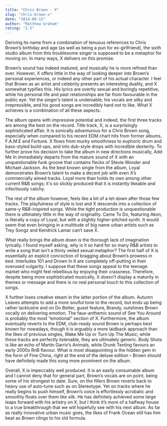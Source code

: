 ```yaml
---
title: "Chris Brown - X"
slug: "chris-brown-x"
date: "2014-09-12"
author: "Matthew Graham"
rating: "2.5"
---
```


Deriving its name from a combination of tenuous references to Chris Brown’s birthday and age (as well as being a pun for ex-girlfriend), the sixth studio album from this troublesome singer is supposed to be a metaphor for moving on. In many ways, X delivers on this promise.

Brown’s sound has indeed matured, and musically he is more refined than ever. However, X offers little in the way of looking deeper into Brown’s personal experiences, or indeed any other part of his actual character. I feel that Brown as an artist and celebrity presents an interesting duality, and X somewhat typifies this. His lyrics are overtly sexual and boringly repetitive, while his personal life and past relationships are far from favourable in the public eye. Yet the singer’s talent is undeniable; his vocals are silky and irrepressible, and his good songs are incredibly hard not to like. What X achieves is a combination of all these aspects.

The album opens with impressive potential and indeed, the first three tracks are among the best on the record. Title track, X, is a surprisingly sophisticated affair. It is sonically adventurous for a Chris Brown song, especially when compared to his recent EDM chart hits from former albums, F.A.M.E and Fortune. X flows from murky smoothness to euphoric drum and bass-styled build-ups, and into dub-style drops with incredible dexterity. To further prove his decision to take the album in new directions musically, Add Me In immediately departs from the mature sound of X with an unquestionable funk groove that contains flecks of Stevie Wonder and Michael Jackson. As the best known single from the album, Loyal demonstrates Brown’s talent to make a decent job with even X’s commercially aimed tracks. Loyal more than holds its own among other current R&B songs; it's so slickly produced that it is instantly likeable and infectiously catchy.

The rest of the album however, feels like a bit of a let-down after those few tracks. The playfulness of style is lost and X descends into a collection of same-y R&B-inspired songs. While the tight production is unquestionable there is ultimately little in the way of originality. Came To Do, featuring Akon, is literally a copy of Loyal, but with a slightly higher-pitched synth. It would seem that even bringing in a multitude of big name urban artists such as Trey Songz and Kendrick Lamar can’t save X.

What really brings the album down is the thorough lack of imagination lyrically. I found myself asking, why is it so hard for so many R&B artists to write a song that isn't a thinly veiled sexual metaphor? The first half of X is essentially an explicit concoction of bragging about Brown’s prowess in bed. Interludes 101 and Drown In It are completely off-putting in their overused vulgarity. I suppose that these songs appeal to the teenage market who might feel rebellious by enjoying their crassness. Therefore, despite being more sophisticated musically, X doesn’t display a maturity in themes or message and there is no real personal touch to this collection of songs.

X further loses creative steam in the latter portion of the album. Autumn Leaves attempts to add a more soulful tone to the record, but ends up being rather lacklustre and on Do Better, guest feature, Brandy, outshines Brown vocally on delivering emotion. The faux-anthemic sound of See You Around is probably the most “emotional” section of X. Furthermore, the album eventually reverts to the EDM, club-ready sound Brown is perhaps best known for nowadays, though it is arguably a more laidback approach than the likes of previous singles, Wake Me Up or Turn Up The Music; while these tracks are perfectly listenable, they are ultimately generic. Body Shots is like an echo of Martin Garrix’s Animals, while Drunk Texting favours an early 2000s RnB flavour. What is most disappointing is the hidden gem in the form of Fine China, right at the end of the deluxe edition – Brown should have definitely made this song more prominent on the album.

Overall, X is impeccably well produced. It is an easily consumable album and I cannot deny that for general part, Brown’s vocals are on point, being some of his strongest to date. Sure, on the fillers Brown reverts back to heavy use of auto-tune such as on Stereotype. Yet on tracks where he really begins to push himself, Brown’s voice is effortlessly acrobatic and smoothly floats over them like silk. He has definitely achieved some large leaps forward with his artistry on X, but I think it’s more of a halfway house to a true breakthrough that we will hopefully see with his next album. As far as really innovative urban music goes, the likes of Frank Ocean still has him beat as Brown clings to his old formula.
